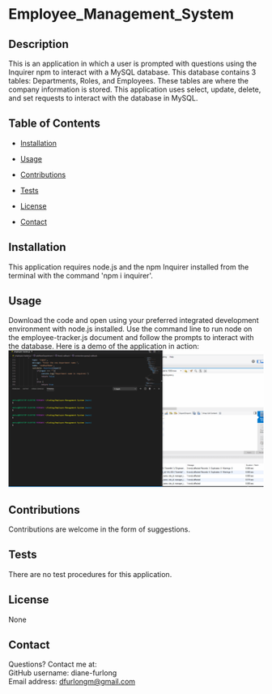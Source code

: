 # Employee_Management_System

## Description
    
This is an application in which a user is prompted with questions using the Inquirer npm to interact with a MySQL database. This database contains 3 tables: Departments, Roles, and Employees. These tables are where the company information is stored. This application uses select, update, delete, and set requests to interact with the database in MySQL.

## Table of Contents
    
* [Installation](#installation)
    
* [Usage](#usage)
    
* [Contributions](#contributions)
    
* [Tests](#tests)
    
* [License](#license)
    
* [Contact](#contact)
    
## Installation
    
This application requires node.js and the npm Inquirer installed from the terminal with the command 'npm i inquirer'.
    
## Usage
    
Download the code and open using your preferred integrated development environment with node.js installed. Use the command line to run node on the employee-tracker.js document and follow the prompts to interact with the database. Here is a demo of the application in action:
![application demo](assets/EMS_demo.gif)
    
## Contributions
    
Contributions are welcome in the form of suggestions.
    
## Tests
    
There are no test procedures for this application.
    
## License
None
    
    
## Contact
Questions? Contact me at:
<br>
GitHub username: diane-furlong <br>
Email address: dfurlongm@gmail.com
